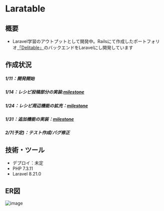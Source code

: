 # Laratable

## 概要
- Laravel学習のアウトプットとして開発中。Railsにて作成したポートフォリオ[「Delitable」](https://github.com/OnoS07/Delitable)のバックエンドをLaravelにし開発しています


## 作成状況
##### 1/11：開発開始 
##### 1/14：レシピ投稿部分の実装:[milestone](https://github.com/OnoS07/Laratable/milestone/1)
##### 1/24：レシピ周辺機能の拡充：[milestone](https://github.com/OnoS07/Laratable/milestone/2)
##### 1/31：追加機能の実装：[milestone](https://github.com/OnoS07/Laratable/milestone/3)
##### 2/7(予定)：テスト作成/バグ修正


## 技術・ツール
- デプロイ：未定
- PHP 7.3.11
- Laravel 8.21.0

## ER図
![image](https://user-images.githubusercontent.com/62997834/105715286-c31eb200-5f60-11eb-987e-efa0888ce464.png)
